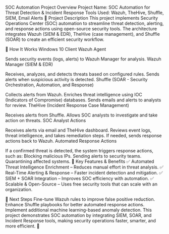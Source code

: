 SOC Automation Project Overview
Project Name: SOC Automation for Threat Detection & Incident Response
Tools Used: Wazuh, TheHive, Shuffle, SIEM, Email Alerts
📌 Project Description
This project implements Security Operations Center (SOC) automation to streamline threat detection, alerting, and response actions using open-source security tools. The architecture integrates Wazuh (SIEM & EDR), TheHive (case management), and Shuffle (SOAR) to create an efficient security workflow.

🔹 How It Works
Windows 10 Client Wazuh Agent

Sends security events (logs, alerts) to Wazuh Manager for analysis.
Wazuh Manager (SIEM & EDR)

Receives, analyzes, and detects threats based on configured rules.
Sends alerts when suspicious activity is detected.
Shuffle (SOAR - Security Orchestration, Automation, and Response)

Collects alerts from Wazuh.
Enriches threat intelligence using IOC (Indicators of Compromise) databases.
Sends emails and alerts to analysts for review.
TheHive (Incident Response Case Management)

Receives alerts from Shuffle.
Allows SOC analysts to investigate and take action on threats.
SOC Analyst Actions

Receives alerts via email and TheHive dashboard.
Reviews event logs, threat intelligence, and takes remediation steps.
If needed, sends response actions back to Wazuh.
Automated Response Actions

If a confirmed threat is detected, the system triggers response actions, such as:
Blocking malicious IPs.
Sending alerts to security teams.
Quarantining affected systems.
🔹 Key Features & Benefits
✅ Automated Threat Intelligence Enrichment – Reduces manual effort in threat analysis.
✅ Real-Time Alerting & Response – Faster incident detection and mitigation.
✅ SIEM + SOAR Integration – Improves SOC efficiency with automation.
✅ Scalable & Open-Source – Uses free security tools that can scale with an organization.

🔹 Next Steps
Fine-tune Wazuh rules to improve false positive reduction.
Enhance Shuffle playbooks for better automated response actions.
Implement additional machine learning-based anomaly detection.
This project demonstrates SOC automation by integrating SIEM, SOAR, and Incident Response tools, making security operations faster, smarter, and more efficient. 🚀
